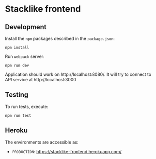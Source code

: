 # Stacklike frontend

## Development

Install the `npm` packages described in the `package.json`:

    npm install

Run `webpack` server:

    npm run dev

Application should work on http://localhost:8080/. It will try to connect to API
service at http://localhost:3000

## Testing

To run tests, execute:

    npm run test

## Heroku

The environments are accessible as:

- `PRODUCTION`: https://stacklike-frontend.herokuapp.com/
